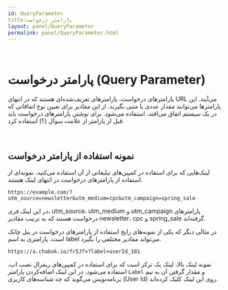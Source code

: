 ```yaml
---  
id: QueryParameter  
title:پارامتر درخواست 
layout: panel/QueryParameter  
permalink: panel/QueryParameter.html  
---  
```


<br>


#  پارامتر درخواست (Query Parameter) ‌

پارامتر‌های درخواست، پارامترهای تعریف‌شده‌ای هستند که در انتهای URL می‌آیند. این پارامترها می‌توانند مقدار عددی یا متنی بگیرند. از این مقادیر برای تعیین نوع اتفاقاتی که در یک سیستم اتفاق می‌افتد، استفاده می‌شود. برای نوشتن پارامترهای درخواست باید قبل از پارامتر از علامت سوال (؟) استفاده کرد. 

<br>


## نمونه استفاده از پارامتر درخواست  

لینک‌هایی که برای استفاده در کمپین‌های تبلیغاتی از آن استفاده می‌کنید، نمونه‌ای از استفاده از پارامترهای درخواست در انتهای لینک هستند. 

```
https://example.com/?utm_source=newsletter&utm_medium=cpc&utm_campaign=spring_sale
```

در این لینک فری، utm_source، utm_medium و utm_campaign پارامترهای درخواست هستند که به ترتیب مقادیر newsletter، cpc و spring_sale گرفته‌اند.
 
 
 در مثالی دیگر که یکی از نمونه‌های رایج استفاده از پارامترهای درخواست در پنل چابک است، پارامتری به اسم label می‌تواند مقادیر مختلفی را بگیرد.
 
 
```
https://a.chabok.io/fr5Jfv?label=userId_101
```

نمونه لینک بالا، لینک یک ترکر است که برای استفاده در کمپین‌های ریفرال نصب اپ، استفاده می‌شود. در این لینک اضافه‌کردن پارامتر `Label`  و مقدار گرفتن آن به تیم برنامه‌نویس می‌گوبد که چه شناسه‌های کاربری (User Id) روی این لینک کلیک کرده‌اند.


<br>